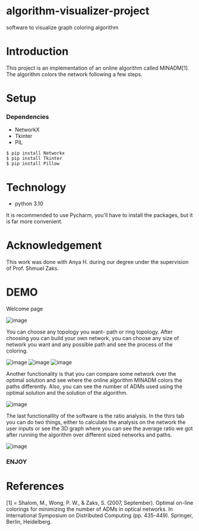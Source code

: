 # algorithm-visualizer-project
software to visualize graph coloring algorithm

# Introduction
This project is an implementation of an online algorithm called MINADM[1].
The algorithm colors the network following a few steps.


# Setup
### Dependencies
* NetworkX
* Tkinter
* PIL
```
$ pip install Networkx
$ pip install Tkinter
$ pip install Pillow
```
# Technology
* python 3.10

It is recommended to use Pycharm, you'll have to install the packages, but it is far more convenient.

# Acknowledgement
This work was done with Anya H. during our degree under the supervision of Prof. Shmuel Zaks.


# DEMO 
Welcome page

![image](https://user-images.githubusercontent.com/62480878/176378204-e2dd4d8f-1d11-4419-a01b-4be8994b252c.png)

You can choose any topology you want- path or ring topology.
After choosing you can build your own network, you can choose any size of network you want and any possible path and see the process of the coloring.

![image](https://user-images.githubusercontent.com/62480878/176379525-ae0c13af-3289-4f9c-924d-34801e901c5f.png)
![image](https://user-images.githubusercontent.com/62480878/176379629-4419a611-62bf-44e2-9b14-96f696ac213e.png)
![image](https://user-images.githubusercontent.com/62480878/176379655-64f8a3b5-37be-44d2-9f94-cef5eef37a8b.png)

Another functionality is that you can compare some network over the optimal solution and see where the online algorithm MINADM colors the paths differently.
Also, you can see the number of ADMs used using the optimal solution and the solution of the algorithm.

![image](https://user-images.githubusercontent.com/62480878/176379739-48461d78-0302-4db6-afcf-17c1163ea37a.png)

The last functionallity of the software is the ratio analysis. In the thirs tab you can do two things, either to calculate the analysis on the network the user inputs or see the 3D graph where you can see the average ratio we got after running the algorithm over different sized networks and paths.

![image](https://user-images.githubusercontent.com/62480878/176379877-a010418b-bf21-4388-951f-547a7b63a92d.png)


### ENJOY


# References
[1] = Shalom, M., Wong, P. W., & Zaks, S. (2007, September). Optimal on-line colorings for minimizing the number of ADMs in optical networks. In International Symposium on Distributed Computing (pp. 435-449). Springer, Berlin, Heidelberg.
